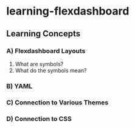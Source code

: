 # learning-flexdashboard

## Learning Concepts
### A) Flexdashboard Layouts

1. What are symbols?
2. What do the symbols mean?

### B) YAML


### C) Connection to Various Themes


### D) Connection to CSS

